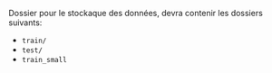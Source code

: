 Dossier pour le stockaque des données, devra contenir les dossiers suivants:
- `train/`
- `test/`
- `train_small`

